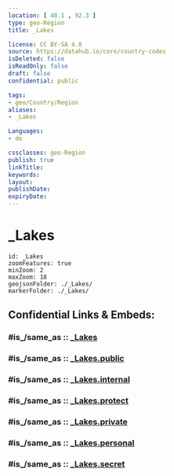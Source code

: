 ```yaml
---
location: [ 48.1 , 92.3 ] 
type: geo-Region
title: _Lakes

license: CC BY-SA 4.0
source: https://datahub.io/core/country-codes
isDeleted: false
isReadOnly: false
draft: false
confidential: public

tags:
- geo/Country/Region
aliases:
- _Lakes

Languages:
- de

cssclasses: geo-Region
publish: true
linkTitle: 
keywords: 
layout: 
publishDate: 
expiryDate: 
---
```


# _Lakes

```leaflet
id: _Lakes
zoomFeatures: true 
minZoom: 2 
maxZoom: 18
geojsonFolder: ./_Lakes/
markerFolder: ./_Lakes/
```


## Confidential Links & Embeds: 

### #is_/same_as :: [_Lakes](/_Standards/Earth/Continent/Asia/Asia~East/Mongolia/Provinces~Mongolia/Hovd/_Lakes.md) 

### #is_/same_as :: [_Lakes.public](/_public/Earth/Continent/Asia/Asia~East/Mongolia/Provinces~Mongolia/Hovd/_Lakes.public.md) 

### #is_/same_as :: [_Lakes.internal](/_internal/Earth/Continent/Asia/Asia~East/Mongolia/Provinces~Mongolia/Hovd/_Lakes.internal.md) 

### #is_/same_as :: [_Lakes.protect](/_protect/Earth/Continent/Asia/Asia~East/Mongolia/Provinces~Mongolia/Hovd/_Lakes.protect.md) 

### #is_/same_as :: [_Lakes.private](/_private/Earth/Continent/Asia/Asia~East/Mongolia/Provinces~Mongolia/Hovd/_Lakes.private.md) 

### #is_/same_as :: [_Lakes.personal](/_personal/Earth/Continent/Asia/Asia~East/Mongolia/Provinces~Mongolia/Hovd/_Lakes.personal.md) 

### #is_/same_as :: [_Lakes.secret](/_secret/Earth/Continent/Asia/Asia~East/Mongolia/Provinces~Mongolia/Hovd/_Lakes.secret.md)


